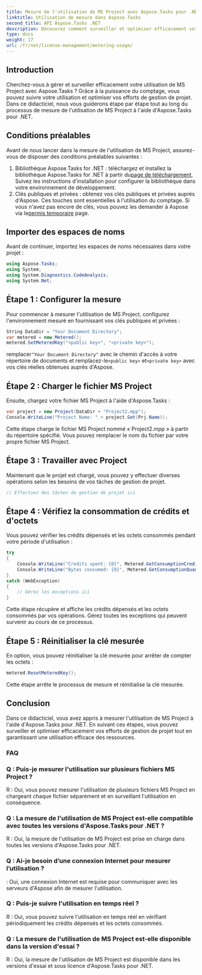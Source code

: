 ```yaml
---
title: Mesure de l'utilisation de MS Project avec Aspose.Tasks pour .NET
linktitle: Utilisation de mesure dans Aspose.Tasks
second_title: API Aspose.Tasks .NET
description: Découvrez comment surveiller et optimiser efficacement votre utilisation de MS Project avec Aspose.Tasks pour .NET. Guide étape par étape pour une gestion de projet efficace.
type: docs
weight: 17
url: /fr/net/license-management/metering-usage/
---
```

## Introduction
Cherchez-vous à gérer et surveiller efficacement votre utilisation de MS Project avec Aspose.Tasks ? Grâce à la puissance du comptage, vous pouvez suivre votre utilisation et optimiser vos efforts de gestion de projet. Dans ce didacticiel, nous vous guiderons étape par étape tout au long du processus de mesure de l'utilisation de MS Project à l'aide d'Aspose.Tasks pour .NET.
## Conditions préalables
Avant de nous lancer dans la mesure de l'utilisation de MS Project, assurez-vous de disposer des conditions préalables suivantes :
1.  Bibliothèque Aspose.Tasks for .NET : téléchargez et installez la bibliothèque Aspose.Tasks for .NET à partir du[page de téléchargement](https://releases.aspose.com/tasks/net/), Suivez les instructions d'installation pour configurer la bibliothèque dans votre environnement de développement.
2.  Clés publiques et privées : obtenez vos clés publiques et privées auprès d'Aspose. Ces touches sont essentielles à l'utilisation du comptage. Si vous n'avez pas encore de clés, vous pouvez les demander à Aspose via le[permis temporaire](https://purchase.aspose.com/temporary-license/) page.

## Importer des espaces de noms
Avant de continuer, importez les espaces de noms nécessaires dans votre projet :
```csharp
using Aspose.Tasks;
using System;
using System.Diagnostics.CodeAnalysis;
using System.Net;

```
## Étape 1 : Configurer la mesure
Pour commencer à mesurer l'utilisation de MS Project, configurez l'environnement mesuré en fournissant vos clés publiques et privées :
```csharp
String DataDir = "Your Document Directory";
var metered = new Metered();
metered.SetMeteredKey("<public key>", "<private key>");
```
 remplacer`"Your Document Directory"` avec le chemin d'accès à votre répertoire de documents et remplacez-le`<public key>` et`<private key>` avec vos clés réelles obtenues auprès d'Aspose.
## Étape 2 : Charger le fichier MS Project
Ensuite, chargez votre fichier MS Project à l'aide d'Aspose.Tasks :
```csharp
var project = new Project(DataDir + "Project2.mpp");
Console.WriteLine("Project Name: " + project.Get(Prj.Name));
```
Cette étape charge le fichier MS Project nommé « Project2.mpp » à partir du répertoire spécifié. Vous pouvez remplacer le nom du fichier par votre propre fichier MS Project.
## Étape 3 : Travailler avec Project
Maintenant que le projet est chargé, vous pouvez y effectuer diverses opérations selon les besoins de vos tâches de gestion de projet.
```csharp
// Effectuez des tâches de gestion de projet ici
```
## Étape 4 : Vérifiez la consommation de crédits et d'octets
Vous pouvez vérifier les crédits dépensés et les octets consommés pendant votre période d'utilisation :
```csharp
try
{
    Console.WriteLine("Credits spent: {0}", Metered.GetConsumptionCredit());
    Console.WriteLine("Bytes consumed: {0}", Metered.GetConsumptionQuantity());
}
catch (WebException)
{
    // Gérez les exceptions ici
}
```
Cette étape récupère et affiche les crédits dépensés et les octets consommés par vos opérations. Gérez toutes les exceptions qui peuvent survenir au cours de ce processus.
## Étape 5 : Réinitialiser la clé mesurée
En option, vous pouvez réinitialiser la clé mesurée pour arrêter de compter les octets :
```csharp
metered.ResetMeteredKey();
```
Cette étape arrête le processus de mesure et réinitialise la clé mesurée.

## Conclusion
Dans ce didacticiel, vous avez appris à mesurer l'utilisation de MS Project à l'aide d'Aspose.Tasks pour .NET. En suivant ces étapes, vous pouvez surveiller et optimiser efficacement vos efforts de gestion de projet tout en garantissant une utilisation efficace des ressources.
### FAQ
### Q : Puis-je mesurer l'utilisation sur plusieurs fichiers MS Project ?
R : Oui, vous pouvez mesurer l'utilisation de plusieurs fichiers MS Project en chargeant chaque fichier séparément et en surveillant l'utilisation en conséquence.
### Q : La mesure de l'utilisation de MS Project est-elle compatible avec toutes les versions d'Aspose.Tasks pour .NET ?
R : Oui, la mesure de l'utilisation de MS Project est prise en charge dans toutes les versions d'Aspose.Tasks pour .NET.
### Q : Ai-je besoin d’une connexion Internet pour mesurer l’utilisation ?
: Oui, une connexion Internet est requise pour communiquer avec les serveurs d'Aspose afin de mesurer l'utilisation.
### Q : Puis-je suivre l'utilisation en temps réel ?
R : Oui, vous pouvez suivre l'utilisation en temps réel en vérifiant périodiquement les crédits dépensés et les octets consommés.
### Q : La mesure de l'utilisation de MS Project est-elle disponible dans la version d'essai ?
R : Oui, la mesure de l'utilisation de MS Project est disponible dans les versions d'essai et sous licence d'Aspose.Tasks pour .NET.
